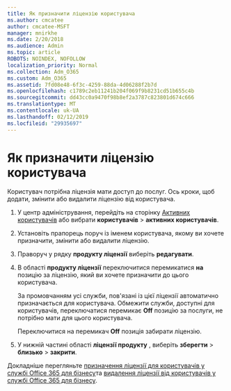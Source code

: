 ```yaml
---
title: Як призначити ліцензію користувача
ms.author: cmcatee
author: cmcatee-MSFT
manager: mnirkhe
ms.date: 2/20/2018
ms.audience: Admin
ms.topic: article
ROBOTS: NOINDEX, NOFOLLOW
localization_priority: Normal
ms.collection: Adm_O365
ms.custom: Adm_O365
ms.assetid: 7fd08e48-6f3c-4259-88da-4d06288f2b7d
ms.openlocfilehash: c1789c2eb11241b204f069f9b8231cd51b655c4b
ms.sourcegitcommit: dd43cc0a9470f98b8ef2a3787c823801d674c666
ms.translationtype: MT
ms.contentlocale: uk-UA
ms.lasthandoff: 02/12/2019
ms.locfileid: "29935697"
---
```

# <a name="how-to-assign-a-license-to-a-user"></a>Як призначити ліцензію користувача

Користувач потрібна ліцензія мати доступ до послуг. Ось кроки, щоб додати, змінити або видалити ліцензію від користувача.
  
1. У центр адміністрування, перейдіть на сторінку [Активних користувачів](https://go.microsoft.com/fwlink/p/?linkid=834822) або вибрати **користувачів** \> **активних користувачів**.
    
2. Установіть прапорець поруч із іменем користувача, якому ви хочете призначити, змінити або видалити ліцензію.
    
3. Праворуч у рядку **продукту ліцензії** виберіть **редагувати**.
    
4. В області **продукту ліцензії** переключитися перемикатися **на** позицію за ліцензію, який ви хочете призначити до цього користувача. 
    
    За промовчанням усі служби, пов'язані із цієї ліцензії автоматично призначається для користувача. Обмежити служби, доступні для користувачів, переключатися перемикає **Off** позицію за послуги, не потрібно мати для цього користувача. 
    
    Переключитися на перемикач **Off** позиція забирати ліцензію. 
    
5. У нижній частині області **ліцензії продукту** , виберіть **зберегти** \> **близько** \> **закрити**.
    
Докладніше перегляньте [призначення ліцензії для користувачів у службі Office 365 для бізнесу](https://support.office.com/article/997596b5-4173-4627-b915-36abac6786dc)та [видалення ліцензії від користувачів у службі Office 365 для бізнесу](https://support.office.com/article/9b497c85-d0a4-4735-80fa-d3565bc05bd1).
  

